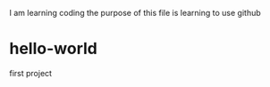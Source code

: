 I am learning coding
the purpose of this file is learning to use github
# hello-world
first project

